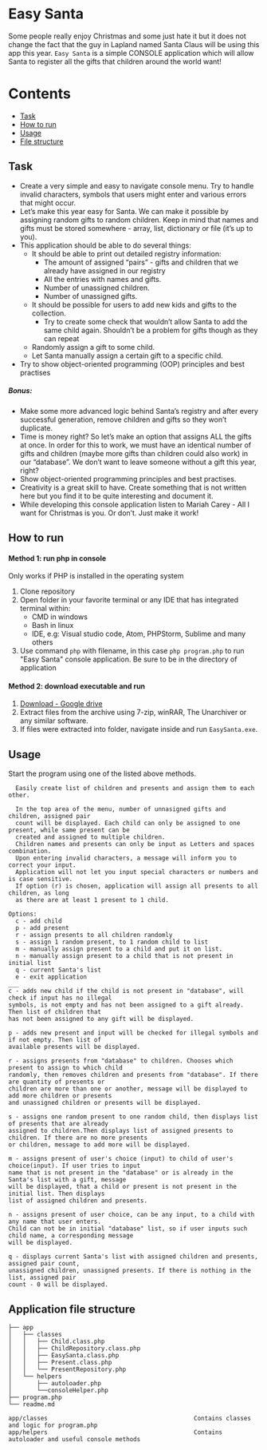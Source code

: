 # Easy Santa

Some people really enjoy Christmas and some just hate it but it does not change the fact that the guy in Lapland named Santa Claus will be using this app this year. `Easy Santa` is a simple CONSOLE application which will allow Santa to register all the gifts that children around the world want!

Contents
========
 * [Task](#task)
 * [How to run](#how-to-run)
 * [Usage](#usage)
 * [File structure](#file-structure)

## Task

+ Create a very simple and easy to navigate console menu. Try to handle invalid characters, symbols that users might enter and various errors that might occur.
+ Let’s make this year easy for Santa. We can make it possible by assigning random gifts to random children. Keep in mind that names and gifts must be stored somewhere - array, list, dictionary or file (it’s up to you).
+ This application should be able to do several things:
    + It should be able to print out detailed registry information:
        + The amount of assigned “pairs” - gifts and children that we already have assigned in our registry
        + All the entries with names and gifts.
        + Number of unassigned children.
        + Number of unassigned gifts.
    + It should be possible for users to add new kids and gifts to the collection.
        + Try to create some check that wouldn’t allow Santa to add the same child again. Shouldn’t be a problem for gifts though as they can repeat
    + Randomly assign a gift to some child.
    + Let Santa manually assign a certain gift to a specific child.
+ Try to show object-oriented programming (OOP) principles and best practises

##### Bonus:
+ Make some more advanced logic behind Santa’s registry and after every successful
generation, remove children and gifts so they won’t duplicate.
+ Time is money right? So let’s make an option that assigns ALL the gifts at once. In
order for this to work, we must have an identical number of gifts and children (maybe
more gifts than children could also work) in our “database”. We don’t want to
leave someone without a gift this year, right?
+ Show object-oriented programming principles and best practises.
+ Creativity is a great skill to have. Create something that is not written here but you
find it to be quite interesting and document it.
+ While developing this console application listen to Mariah Carey - All I want for Christmas is you. Or don’t. Just make it work!

## How to run

#### Method 1: run php in console
Only works if PHP is installed in the operating system
1. Clone repository
2. Open folder in your favorite terminal or any IDE that has integrated terminal within:
    + CMD in windows
    + Bash in linux
    + IDE, e.g: Visual studio code, Atom, PHPStorm, Sublime and many others
3. Use command `php` with filename, in this case `php program.php` to run "Easy Santa" console application. Be sure to be in the directory of application

#### Method 2: download executable and run

1. [Download - Google drive](https://drive.google.com/file/d/1JnWxEpRv-KhYzmiZLWSrZLeuEOUeP4bk/view?usp=sharing)
2. Extract files from the archive using 7-zip, winRAR, The Unarchiver or any similar software.
3. If files were extracted into folder, navigate inside and run `EasySanta.exe`.

## Usage

Start the program using one of the listed above methods.

```
  Easily create list of children and presents and assign them to each other.

  In the top area of the menu, number of unnasigned gifts and children, assigned pair
  count will be displayed. Each child can only be assigned to one present, while same present can be
  created and assigned to multiple children. 
  Children names and presents can only be input as Letters and spaces combination.
  Upon entering invalid characters, a message will inform you to correct your input.
  Application will not let you input special characters or numbers and is case sensitive.
  If option (r) is chosen, application will assign all presents to all children, as long
  as there are at least 1 present to 1 child. 

Options:
  c - add child
  p - add present                 
  r - assign presents to all children randomly
  s - assign 1 random present, to 1 random child to list
  m - manually assign present to a child and put it on list.
  n - manually assign present to a child that is not present in initial list
  q - current Santa's list             
  e - exit application
___
c - adds new child if the child is not present in "database", will check if input has no illegal
symbols, is not empty and has not been assigned to a gift already. Then list of children that
has not been assigned to any gift will be displayed.

p - adds new present and input will be checked for illegal symbols and if not empty. Then list of 
available presents will be displayed.

r - assigns presents from "database" to children. Chooses which present to assign to which child
randomly, then removes children and presents from "database". If there are quantity of presents or
children are more than one or another, message will be displayed to add more children or presents
and unassigned children or presents will be displayed.

s - assigns one random present to one random child, then displays list of presents that are already
assigned to children.Then displays list of assigned presents to children. If there are no more presents
or children, message to add more will be displayed.

m - assigns present of user's choice (input) to child of user's choice(input). If user tries to input 
name that is not present in the "database" or is already in the Santa's list with a gift, message
will be displayed, that a child or present is not present in the initial list. Then displays
list of assigned children and presents.

n - assigns present of user choice, can be any input, to a child with any name that user enters.
Child can not be in initial "database" list, so if user inputs such child name, a corresponding message
will be displayed.

q - displays current Santa's list with assigned children and presents, assigned pair count,
unassigned children, unassigned presents. If there is nothing in the list, assigned pair
count - 0 will be displayed.
```

## Application file structure

```
├── app
│   ├── classes
│   │   ├── Child.class.php
│   │   ├── ChildRepository.class.php
│   │   ├── EasySanta.class.php
│   │   ├── Present.class.php
│   │   └── PresentRepository.php
│   └── helpers
│       ├── autoloader.php
│       └──consoleHelper.php
├── program.php
└── readme.md

app/classes                                         Contains classes and logic for program.php
app/helpers                                         Contains autoloader and useful console methods
```
